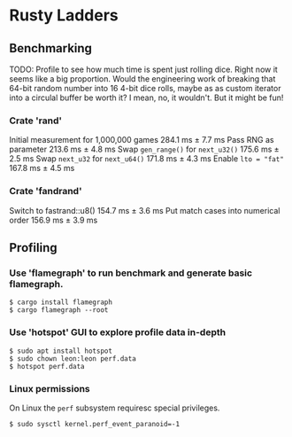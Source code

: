 
# Rusty Ladders


## Benchmarking

TODO: Profile to see how much time is spent just rolling dice. Right now it
seems like a big proportion. Would the engineering work of breaking that
64-bit random number into 16 4-bit dice rolls, maybe as as custom iterator
into a circulal buffer be worth it? I mean, no, it wouldn't. But it might
be fun!

### Crate 'rand'
Initial measurement for 1,000,000 games                     284.1 ms ±   7.7 ms
Pass RNG as parameter                                       213.6 ms ±   4.8 ms
Swap `gen_range()` for `next_u32()`                         175.6 ms ±   2.5 ms
Swap `next_u32` for `next_u64()`                            171.8 ms ±   4.3 ms
Enable `lto = "fat"`                                        167.8 ms ±   4.5 ms

### Crate 'fandrand'
Switch to fastrand::u8()                                    154.7 ms ±   3.6 ms
Put match cases into numerical order                        156.9 ms ±   3.9 ms


## Profiling

### Use 'flamegraph' to run benchmark and generate basic flamegraph.

    $ cargo install flamegraph
    $ cargo flamegraph --root

### Use 'hotspot' GUI to explore profile data in-depth

    $ sudo apt install hotspot
    $ sudo chown leon:leon perf.data
    $ hotspot perf.data

### Linux permissions

On Linux the `perf` subsystem requiresc special privileges.

    $ sudo sysctl kernel.perf_event_paranoid=-1
